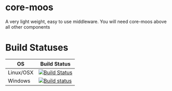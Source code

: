 # core-moos
A very light weight, easy to use middleware. You will need core-moos above all other components
# Build Statuses
OS|Build Status
--|------------
Linux/OSX|[![Build Status]( https://travis-ci.org/themoos/core-moos.svg?branch=master)](https://travis-ci.org/themoos/core-moos)
Windows|[![Build status](https://ci.appveyor.com/api/projects/status/t8vxowemdw9itd0u?svg=true)](https://ci.appveyor.com/project/pmnewman/core-moos)

